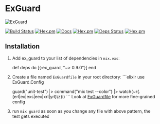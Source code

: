 # ExGuard

![ExGuard](https://github.com/slashmili/ex_guard/raw/master/logo.png)


[![Build Status](https://travis-ci.org/slashmili/ex_guard.svg?branch=master)](https://travis-ci.org/slashmili/ex_guard)
[![Hex.pm](https://img.shields.io/hexpm/v/ex_guard.svg)](https://hex.pm/packages/ex_guard)
[![Docs](https://img.shields.io/badge/docs-latest-brightgreen.svg?style=flat)](https://hexdocs.pm/ex_guard/)
[![Hex.pm](https://img.shields.io/hexpm/dt/ex_guard.svg)](https://hex.pm/packages/ex_guard)
[![Deps Status](https://beta.hexfaktor.org/badge/all/github/slashmili/ex_guard.svg)](https://beta.hexfaktor.org/github/slashmili/ex_guard)
[![Hex.pm](https://img.shields.io/hexpm/l/ex_guard.svg)]()


## Installation

  1. Add ex_guard to your list of dependencies in `mix.exs`:

        def deps do
          [{:ex_guard, "~> 0.9.0"}]
        end

  2. Create a file named `ExGuardfile` in your root directory:
    ```elixir
      use ExGuard.Config

      guard("unit-test")
      |> command("mix test --color")
      |> watch(~r{\.(erl|ex|exs|eex|xrl|yrl)\z}i)
    ```
    Look at [ExGuardfile](https://github.com/slashmili/ex_guard/blob/master/ExGuardfile) for more fine-grained config
  3. run `mix guard` as soon as you change any file with above pattern, the test gets executed
